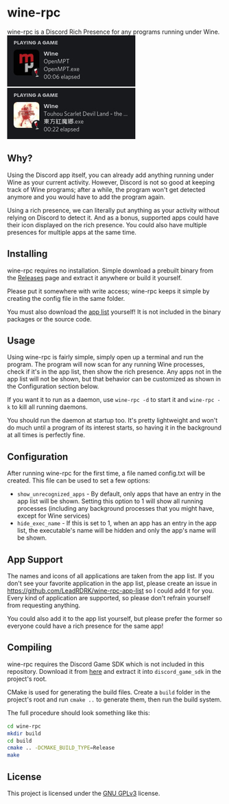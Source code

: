# wine-rpc
wine-rpc is a Discord Rich Presence for any programs running under Wine.
![Sample](assets/sample1.jpg) ![Sample](assets/sample2.jpg)
## Why?
Using the Discord app itself, you can already add anything running under Wine as your current activity. However, Discord is not so good at keeping track of Wine programs; after a while, the program won't get detected anymore and you would have to add the program again.

Using a rich presence, we can literally put anything as your activity without relying on Discord to detect it. And as a bonus, supported apps could have their icon displayed on the rich presence. You could also have multiple presences for multiple apps at the same time.
## Installing
wine-rpc requires no installation. Simple download a prebuilt binary from the [Releases](https://github.com/LeadRDRK/wine-rpc/releases) page and extract it anywhere or build it yourself.

Please put it somewhere with write access; wine-rpc keeps it simple by creating the config file in the same folder.

You must also download the [app list](https://github.com/LeadRDRK/wine-rpc-app-list) yourself! It is not included in the binary packages or the source code.
## Usage
Using wine-rpc is fairly simple, simply open up a terminal and run the program. The program will now scan for any running Wine processes, check if it's in the app list, then show the rich presence. Any apps not in the app list will not be shown, but that behavior can be customized as shown in the Configuration section below.

If you want it to run as a daemon, use `wine-rpc -d` to start it and `wine-rpc -k` to kill all running daemons.

You should run the daemon at startup too. It's pretty lightweight and won't do much until a program of its interest starts, so having it in the background at all times is perfectly fine.
## Configuration
After running wine-rpc for the first time, a file named config.txt will be created. This file can be used to set a few options:
- `show_unrecognized_apps` - By default, only apps that have an entry in the app list will be shown. Setting this option to 1 will show all running processes (including any background processes that you might have, except for Wine services)
- `hide_exec_name` - If this is set to 1, when an app has an entry in the app list, the executable's name will be hidden and only the app's name will be shown.
## App Support
The names and icons of all applications are taken from the app list. If you don't see your favorite application in the app list, please create an issue in https://github.com/LeadRDRK/wine-rpc-app-list so I could add it for you. Every kind of application are supported, so please don't refrain yourself from requesting anything.

You could also add it to the app list yourself, but please prefer the former so everyone could have a rich presence for the same app!
## Compiling
wine-rpc requires the Discord Game SDK which is not included in this repository. Download it from [here](https://discord.com/developers/docs/game-sdk/sdk-starter-guide) and extract it into `discord_game_sdk` in the project's root.

CMake is used for generating the build files. Create a `build` folder in the project's root and run `cmake ..` to generate them, then run the build system.

The full procedure should look something like this:
```bash
cd wine-rpc
mkdir build
cd build
cmake .. -DCMAKE_BUILD_TYPE=Release
make
```
## License
This project is licensed under the [GNU GPLv3](LICENSE) license.